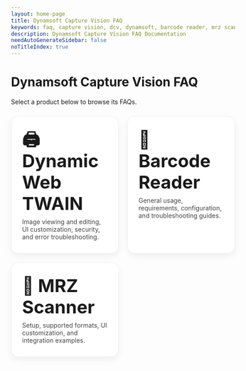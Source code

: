 ```yaml
---
layout: home-page
title: Dynamsoft Capture Vision FAQ
keywords: faq, capture vision, dcv, dynamsoft, barcode reader, mrz scanner
description: Dynamsoft Capture Vision FAQ Documentation
needAutoGenerateSidebar: false
noTitleIndex: true
---
```


# Dynamsoft Capture Vision FAQ

Select a product below to browse its FAQs.

<!-- Responsive 2x2-style grid (wraps to 1xN on small screens) -->
<style>
  .faq-grid {
    display: grid;
    grid-template-columns: repeat(auto-fit, minmax(260px, 1fr));
    gap: 20px;
    margin: 24px 0 8px 0;
  }
  .faq-tile {
    display: block;
    text-decoration: none;
    padding: 28px 24px;
    border-radius: 16px;
    border: 1px solid rgba(0,0,0,0.06);
    box-shadow: 0 6px 16px rgba(0,0,0,0.06);
    transition: transform 0.08s ease, box-shadow 0.12s ease, border-color 0.12s ease;
    background: #fff;
  }
  .faq-tile:hover,
  .faq-tile:focus {
    transform: translateY(-2px);
    box-shadow: 0 10px 22px rgba(0,0,0,0.10);
    border-color: rgba(0,0,0,0.12);
    outline: none;
  }
  .faq-tile h2 {
    margin: 0 0 8px 0;
    font-size: 2.5rem;
    line-height: 1.2;
  }
  .faq-tile p {
    margin: 0;
    color: #444;
  }

  @media (min-width: 720px) {
    .faq-grid {
      grid-template-columns: repeat(2, 1fr);
    }
  }
</style>

<div class="faq-grid">

  <!-- Dynamic Web TWAIN -->
  <a class="faq-tile" href="https://www.dynamsoft.com/web-twain/docs/faq/" aria-label="Dynamic Web TWAIN FAQs">
    <h2>🖨️ Dynamic Web TWAIN</h2>
    <p>Image viewing and editing, UI customization, security, and error troubleshooting.</p>
  </a>

  <!-- Barcode Reader -->
  <a class="faq-tile" href="/faq/barcode-reader/" aria-label="Barcode Reader FAQs">
    <h2>📲 Barcode Reader</h2>
    <p>General usage, requirements, configuration, and troubleshooting guides.</p>
  </a>

  <!-- MRZ Scanner -->
  <a class="faq-tile" href="/faq/mrz-scanner/" aria-label="MRZ Scanner FAQs">
    <h2>🛂 MRZ Scanner</h2>
    <p>Setup, supported formats, UI customization, and integration examples.</p>
  </a>

</div>
